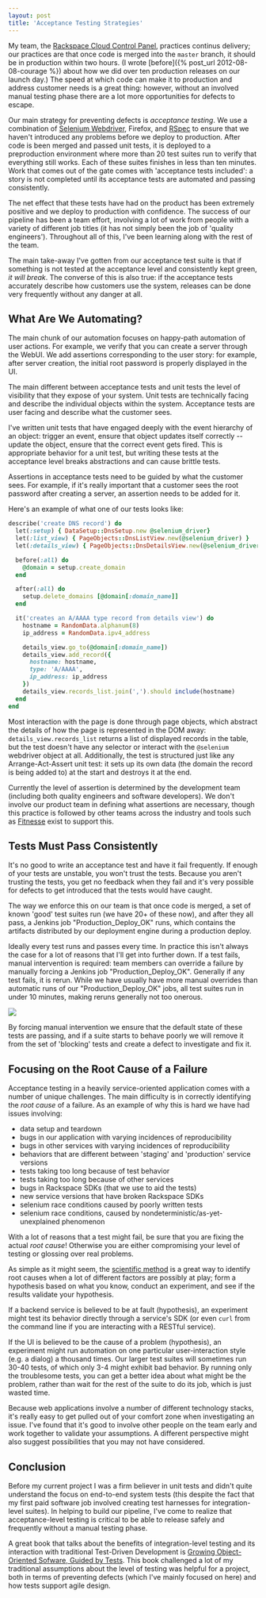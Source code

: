 ```yaml
---
layout: post
title: 'Acceptance Testing Strategies'
---
```


My team, the [Rackspace Cloud Control Panel](https://mycloud.rackspace.com), practices continus delivery; our practices are that once code is merged into the `master` branch, it should be in production within two hours.  (I wrote [before]({% post_url 2012-08-08-courage %}) about how we did over ten production releases on our launch day.)  The speed at which code can make it to production and address customer needs is a great thing: however, without an involved manual testing phase there are a lot more opportunities for defects to escape.

Our main strategy for preventing defects is _acceptance testing_.  We use a combination of [Selenium Webdriver](http://docs.seleniumhq.org/projects/webdriver/), Firefox, and [RSpec](http://rspec.info/) to ensure that we haven't introduced any problems before we deploy to production.  After code is been merged and passed unit tests, it is deployed to a preproduction environment where more than 20 test suites run to verify that everything still works.  Each of these suites finishes in less than ten minutes.  Work that comes out of the gate comes with 'acceptance tests included': a story is not completed until its acceptance tests are automated and passing consistently.

The net effect that these tests have had on the product has been extremely positive and we deploy to production with confidence.  The success of our pipeline has been a team effort, involving a lot of work from people with a variety of different job titles (it has not simply been the job of 'quality engineers').  Throughout all of this, I've been learning along with the rest of the team.

The main take-away I've gotten from our acceptance test suite is that if something is not tested at the acceptance level and consistently kept green, _it will break_.  The converse of this is also true: if the acceptance tests accurately describe how customers use the system, releases can be done very frequently without any danger at all.

## What Are We Automating?

The main chunk of our automation focuses on happy-path automation of user actions.  For example, we verify that you can create a server through the WebUI.  We add assertions corresponding to the user story: for example, after server creation, the initial root password is properly displayed in the UI.

The main different between acceptance tests and unit tests the level of visibility that they expose of your system.  Unit tests are technically facing and describe the individual objects within the system.  Acceptance tests are user facing and describe what the customer sees.

I've written unit tests that have engaged deeply with the event hierarchy of an object: trigger an event, ensure that object updates itself correctly -- update the object, ensure that the correct event gets fired.  This is appropriate behavior for a unit test, but writing these tests at the acceptance level breaks abstractions and can cause brittle tests.

Assertions in acceptance tests need to be guided by what the customer sees.  For example, if it's really important that a customer sees the root password after creating a server, an assertion needs to be added for it.

Here's an example of what one of our tests looks like:

```ruby
describe('create DNS record') do
  let(:setup) { DataSetup::DnsSetup.new @selenium_driver}
  let(:list_view) { PageObjects::DnsListView.new(@selenium_driver) }
  let(:details_view) { PageObjects::DnsDetailsView.new(@selenium_driver) }

  before(:all) do
    @domain = setup.create_domain
  end

  after(:all) do
    setup.delete_domains [@domain[:domain_name]]
  end

  it('creates an A/AAAA type record from details view') do
    hostname = RandomData.alphanum(8)
    ip_address = RandomData.ipv4_address

    details_view.go_to(@domain[:domain_name])
    details_view.add_record({
      hostname: hostname,
      type: 'A/AAAA',
      ip_address: ip_address
    })
    details_view.records_list.join(',').should include(hostname)
  end
end
```

Most interaction with the page is done through page objects, which abstract the details of how the page is represented in the DOM away: `details_view.records_list` returns a list of displayed records in the table, but the test doesn't have any selector or interact with the `@selenium` webdriver object at all.  Additionally, the test is structured just like any Arrange-Act-Assert unit test: it sets up its own data (the domain the record is being added to) at the start and destroys it at the end.

Currently the level of assertion is determined by the development team (including both quality engineers and software developers).  We don't involve our product team in defining what assertions are necessary, though this practice is followed by other teams across the industry and tools such as [Fitnesse](http://fitnesse.org/) exist to support this.

## Tests Must Pass Consistently

It's no good to write an acceptance test and have it fail frequently.  If enough of your tests are unstable, you won't trust the tests.  Because you aren't trusting the tests, you get no feedback when they fail and it's very possible for defects to get introduced that the tests would have caught.

The way we enforce this on our team is that once code is merged, a set of known 'good' test suites run (we have 20+ of these now), and after they all pass, a Jenkins job "Production_Deploy_OK" runs, which contains the artifacts distributed by our deployment engine during a production deploy.

Ideally every test runs and passes every time.  In practice this isn't always the case for a lot of reasons that I'll get into further down.  If a test fails, manual intervention is required: team members can override a failure by manually forcing a Jenkins job "Production_Deploy_OK".  Generally if any test fails, it is rerun.  While we have usually have more manual overrides than automatic runs of our "Production_Deploy_OK" jobs, all test suites run in under 10 minutes, making reruns generally not too onerous.

![](http://static.davehking.com/2013-04-27-acceptance-test-pipeline.png)

By forcing manual intervention we ensure that the default state of these tests are passing, and if a suite starts to behave poorly we will remove it from the set of 'blocking' tests and create a defect to investigate and fix it.

## Focusing on the Root Cause of a Failure

Acceptance testing in a heavily service-oriented application comes with a number of unique challenges.  The main difficulty is in correctly identifying the _root cause_ of a failure.  As an example of why this is hard we have had issues involving:

* data setup and teardown
* bugs in our application with varying incidences of reproducibility
* bugs in other services with varying incidences of reproducibility
* behaviors that are different between 'staging' and 'production' service versions
* tests taking too long because of test behavior
* tests taking too long because of other services
* bugs in Rackspace SDKs (that we use to aid the tests)
* new service versions that have broken Rackspace SDKs
* selenium race conditions caused by poorly written tests
* selenium race conditions, caused by nondeterministic/as-yet-unexplained phenomenon

With a lot of reasons that a test might fail, be sure that you are fixing the actual _root cause_!  Otherwise you are either compromising your level of testing or glossing over real problems.

As simple as it might seem, the [scientific method](http://geoff.greer.fm/2012/01/30/programming-we-can-do-science/) is a great way to identify root causes when a lot of different factors are possibly at play; form a hypothesis based on what you know, conduct an experiment, and see if the results validate your hypothesis.

If a backend service is believed to be at fault (hypothesis), an experiment might test its behavior directly through a service's SDK (or even `curl` from the command line if you are interacting with a RESTful service).

If the UI is believed to be the cause of a problem (hypothesis), an experiment might run automation on one particular user-interaction style (e.g. a dialog) a thousand times.  Our larger test suites will sometimes run 30-40 tests, of which only 3-4 might exhibit bad behavior.  By running only the troublesome tests, you can get a better idea about what might be the problem, rather than wait for the rest of the suite to do its job, which is just wasted time.

Because web applications involve a number of different technology stacks, it's really easy to get pulled out of your comfort zone when investigating an issue.  I've found that it's good to involve other people on the team early and work together to validate your assumptions.  A different perspective might also suggest possibilities that you may not have considered.

## Conclusion

Before my current project I was a firm believer in unit tests and didn't quite understand the focus on end-to-end system tests (this despite the fact that my first paid software job involved creating test harnesses for integration-level suites).  In helping to build our pipeline, I've come to realize that acceptance-level testing is critical to be able to release safely and frequently without a manual testing phase.

A great book that talks about the benefits of integration-level testing and its interaction with traditional Test-Driven Development is [Growing Object-Oriented Sofware, Guided by Tests](http://www.growing-object-oriented-software.com/).  This book challenged a lot of my traditional assumptions about the level of testing was helpful for a project, both in terms of preventing defects (which I've mainly focused on here) and how tests support agile design.
